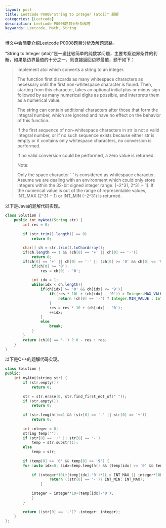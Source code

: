 ```yaml
---
layout: post
title: Leetcode P0008"String to Integer (atoi)" 题解
categories: [Leetcode]
description: Leetcode P0008题目分析及解答
keywords: Leetcode, Math, String
---
```


博文中会简要介绍Leetcode P0008题目分析及解题思路。  

“String to Integer (atoi)”是一道比较简单的纯数学问题，主要考察边界条件的判断，如果是边界最值的十分之一，则直接返回边界最值，题干如下：

> Implement atoi which converts a string to an integer.
> 
> The function first discards as many whitespace characters as necessary until the first non-whitespace character is found. Then, starting from this character, takes an optional initial plus or minus sign followed by as many numerical digits as possible, and interprets them as a numerical value.
> 
> The string can contain additional characters after those that form the integral number, which are ignored and have no effect on the behavior of this function.
> 
> If the first sequence of non-whitespace characters in str is not a valid integral number, or if no such sequence exists because either str is empty or it contains only whitespace characters, no conversion is performed.
> 
> If no valid conversion could be performed, a zero value is returned.
> 
> Note:
> 
> Only the space character ' ' is considered as whitespace character.
> Assume we are dealing with an environment which could only store integers within the 32-bit signed integer range: [−2^31,  2^31 − 1]. If the numerical value is out of the range of representable values, INT_MAX (2^31 − 1) or INT_MIN (−2^31) is returned.


以下是Java的题解代码实现。
```java
class Solution {
    public int myAtoi(String str) {
        int res = 0;
        
        if (str.trim().length() == 0) 
            return 0;
        
        char[] ch = str.trim().toCharArray();
        if(ch.length == 1 && (ch[0] == '+' || ch[0] == '-')) 
            return 0;
        if(ch[0] == '+' || ch[0] == '-' || (ch[0] >= '0' && ch[0] <= '9')){
            if(ch[0] >= '0') 
                res = ch[0] - '0';
            
            int idx = 1;
            while(idx < ch.length){
                if(ch[idx] >= '0' && ch[idx] <= '9'){
                    if((res * 10L + (ch[idx] - '0')) > Integer.MAX_VALUE){
                        return (ch[0] == '-') ? Integer.MIN_VALUE : Integer.MAX_VALUE;
                    }
                    res = res * 10 + (ch[idx] - '0');
                    ++idx;
                }
                else 
                    break;
            }
        } 
        return (ch[0] == '-') ? 0 - res : res;
    }
}
```

以下是C++的题解代码实现。
```cpp
class Solution {
public:
    int myAtoi(string str) {
        if (str.empty())
            return 0;
        
        str = str.erase(0, str.find_first_not_of(" "));
        if (str.empty())
            return 0;
        
        if (str.length()==1 && (str[0] == '-' || str[0] == '+')) 
            return 0;
        
        int integer = 0;
        string temp("");
        if (str[0] == '+' || str[0] == '-')
            temp = str.substr(1);
        else 
            temp = str;
        
        if (temp[0] >= '0' && temp[0] <= '9') {
        for (auto idx=0; (idx<temp.length() && (temp[idx] >= '0' && temp[idx] <= '9')); ++idx) {
            
            if (integer*10L+(temp[idx]-'0')*1L > INT_MAX || integer*10L+(temp[idx]-'0')*1L < INT_MIN) {
                    return ((str[0] == '-')? INT_MIN: INT_MAX);
                }
            
            integer = integer*10+(temp[idx]-'0');
            }
        }
        
        return ((str[0] == '-')? -integer: integer); 
    }
};
```